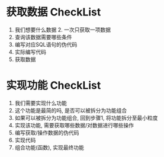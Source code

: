 #   获取数据 CheckList
1.  我们想要什么数据
    2.  一次只获取一项数据
2.  查询该数据需要哪些条件
3.  编写对应SQL语句的伪代码
4.  实际编写代码
5.  获取数据

#   实现功能 CheckList
1.  我们需要实现什么功能
2.  这个功能是最简的吗, 是否可以被拆分为功能组合
3.  如果可以被拆分为功能组合, 回到步骤1, 将功能拆分至最小粒度
4.  实现该功能, 需要获取哪些数据/对数据进行哪些操作
5.  编写获取/操作数据的伪代码
6.  实现代码
7.  组合功能(函数), 实现最终功能
